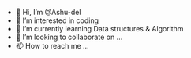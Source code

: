- 👋 Hi, I’m @Ashu-del
- 👀 I’m interested in coding
- 🌱 I’m currently learning Data structures & Algorithm
- 💞️ I’m looking to collaborate on ...
- 📫 How to reach me ...

<!---
Ashu-del/Ashu-del is a ✨ special ✨ repository because its `README.md` (this file) appears on your GitHub profile.
You can click the Preview link to take a look at your changes.
--->
